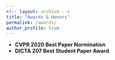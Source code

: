 ```yaml
---
<!-- layout: archive -->
title: "Awards & Honors"
permalink: /awards/
author_profile: true
---
```

* **CVPR 2020 Best Paper Normination**
* **DICTA 207 Best Student Paper Award**
